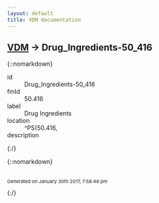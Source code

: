 ```yaml
---
layout: default
title: VDM documentation
---
```


## [VDM](TableOfContent.md) &#8594; Drug_Ingredients-50_416 

{::nomarkdown}<dl>
<dt>id</dt><dd>Drug_Ingredients-50_416</dd>
<dt>fmId</dt><dd>50.416</dd>
<dt>label</dt><dd>Drug Ingredients</dd>
<dt>location</dt><dd>^PS(50.416,</dd>
<dt>description</dt><dd></dd>
</dl>{:/}

{::nomarkdown} <br/><br/><p style="font-size: 11px">Generated on January 30th 2017, 7:58:46 pm</p>{:/}